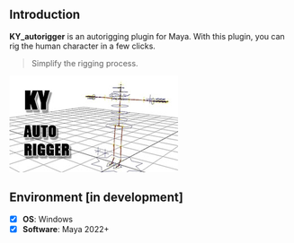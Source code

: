 ## **Introduction**
**KY_autorigger** is an autorigging plugin for Maya.
With this plugin, you can rig the human character in a few clicks.

> Simplify the rigging process.

[![KY_autorigger](https://github.com/DollyGarden/KY_autorigger/blob/main/01_app/KY_AutoRigger/KY_AR_image.jpg)](https://youtu.be/RnRnf7ysa1w?si=QdcNee32kJkCCHYf)

## Environment [in development]
- [x] **OS**: Windows
- [x] **Software**: Maya 2022+